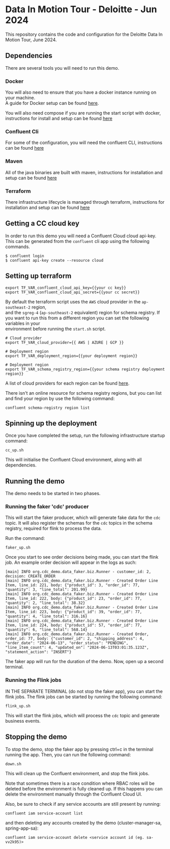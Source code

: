 # Data In Motion Tour - Deloitte - Jun 2024

This repository contains the code and configuration for the Deloitte Data In Motion Tour, June 2024.

## Dependencies

There are several tools you will need to run this demo.

### Docker

You will also need to ensure that you have a docker instance running on your machine.  
A guide for Docker setup can be found [here](https://docs.docker.com/desktop).

You will also need compose if you are running the start script with docker, instructions for install and setup can be found [here](https://docs.docker.com/compose/install/)

### Confluent Cli

For some of the configuration, you will need the confluent CLI, instructions can be found [here](https://docs.confluent.io/confluent-cli/current/install.html)

### Maven

All of the java binaries are built with maven, instructions for installation and setup can be found [here](https://maven.apache.org/install.html)

### Terraform

There infrastructure lifecycle is managed through terraform, instructions for installation and setup can be found [here](https://developer.hashicorp.com/terraform/tutorials/aws-get-started/install-cli)

## Getting a CC cloud key
  
In order to run this demo you will need a Confluent Cloud cloud api-key. This can be generated from the `confluent` cli app using the following commands.

```
$ confluent login
$ confluent api-key create --resource cloud
```

## Setting up terraform
  
```
export TF_VAR_confluent_cloud_api_key={{your cc key}}
export TF_VAR_confluent_cloud_api_secret={{your cc secret}}
```

By default the terraform script uses the `AWS` cloud provider in the `ap-southeast-2` region,  
and the `sgreg-4` (`ap-southeast-2` equivalent) region for schema registry.
If you want to run this from a different region you can set the following variables in your  
environment before running the `start.sh` script.

```
# Cloud provider
export TF_VAR_cloud_provider={{ AWS | AZURE | GCP }}

# Deployment region
export TF_VAR_deployment_region={{your deployment region}}

# Deployment region
export TF_VAR_schema_registry_region={{your schema registry deployment region}}
```

A list of cloud providers for each region can be found [here](https://docs.confluent.io/cloud/current/clusters/regions.html#cloud-providers-and-regions).

There isn't an online resource for schema registry regions, but you can list and find your region by use the following command:
```
confluent schema-registry region list
```

## Spinning up the deployment

Once you have completed the setup, run the following infrastructure startup command:
```
cc_up.sh
```
This will initialise the Confluent Cloud environment, along with all dependencies.  

## Running the demo

The demo needs to be started in two phases.

### Running the faker 'cdc' producer

This will start the faker producer, which will generate fake data for the `cdc` topic.
It will also register the schemas for the `cdc` topics in the schema registry, required for flink to process the data.

Run the command:
```
faker_up.sh
```

Once you start to see order decisions being made, you can start the flink job.
An example order decision will appear in the logs as such:
```
[main] INFO org.cdc_demo.data_faker.biz.Runner - customer_id: 2, decision: CREATE_ORDER
[main] INFO org.cdc_demo.data_faker.biz.Runner - Created Order Line Item, line_id: 221, body: {"product_id": 3, "order_id": 77, "quantity": 3, "line_total": 201.99}
[main] INFO org.cdc_demo.data_faker.biz.Runner - Created Order Line Item, line_id: 222, body: {"product_id": 23, "order_id": 77, "quantity": 2, "line_total": 38.32}
[main] INFO org.cdc_demo.data_faker.biz.Runner - Created Order Line Item, line_id: 223, body: {"product_id": 39, "order_id": 77, "quantity": 4, "line_total": 316.16}
[main] INFO org.cdc_demo.data_faker.biz.Runner - Created Order Line Item, line_id: 224, body: {"product_id": 57, "order_id": 77, "quantity": 6, "line_total": 568.14}
[main] INFO org.cdc_demo.data_faker.biz.Runner - Created Order, order_id: 77, body: {"customer_id": 2, "shipping_address": 4, "order_date": "2024-06-13", "order_status": "PENDING", "line_item_count": 4, "updated_on": "2024-06-13T03:01:35.123Z", "statement_action": "INSERT"}
```

The faker app will run for the duration of the demo.
Now, open up a second terminal.

### Running the Flink jobs

IN THE SEPARATE TERMINAL (do not stop the faker app), you can start the flink jobs.
The flink jobs can be started by running the following command:
```
flink_up.sh
```

This will start the flink jobs, which will process the `cdc` topic and generate business events.

## Stopping the demo

To stop the demo, stop the faker app by pressing ctrl+c in the terminal running the app. Then, you can run the following command:
```
down.sh
```

This will clean up the Confluent environment, and stop the flink jobs.

Note that sometimes there is a race condition where RBAC roles will be deleted before the environment is fully cleaned up.
If this happens you can delete the environment manually through the Confluent Cloud UI.

Also, be sure to check if any service accounts are still present by running:
```
confluent iam service-account list
```

and then deleting any accounts created by the demo (cluster-manager-sa, spring-app-sa):
```
confluent iam service-account delete <service account id (eg. sa-vv2k95)>
```